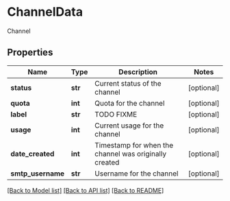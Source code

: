 # ChannelData

Channel
## Properties
Name | Type | Description | Notes
------------ | ------------- | ------------- | -------------
**status** | **str** | Current status of the channel | [optional] 
**quota** | **int** | Quota for the channel | [optional] 
**label** | **str** | TODO FIXME | [optional] 
**usage** | **int** | Current usage for the channel | [optional] 
**date_created** | **int** | Timestamp for when the channel was originally created | [optional] 
**smtp_username** | **str** | Username for the channel | [optional] 

[[Back to Model list]](../README.md#documentation-for-models) [[Back to API list]](../README.md#documentation-for-api-endpoints) [[Back to README]](../README.md)


